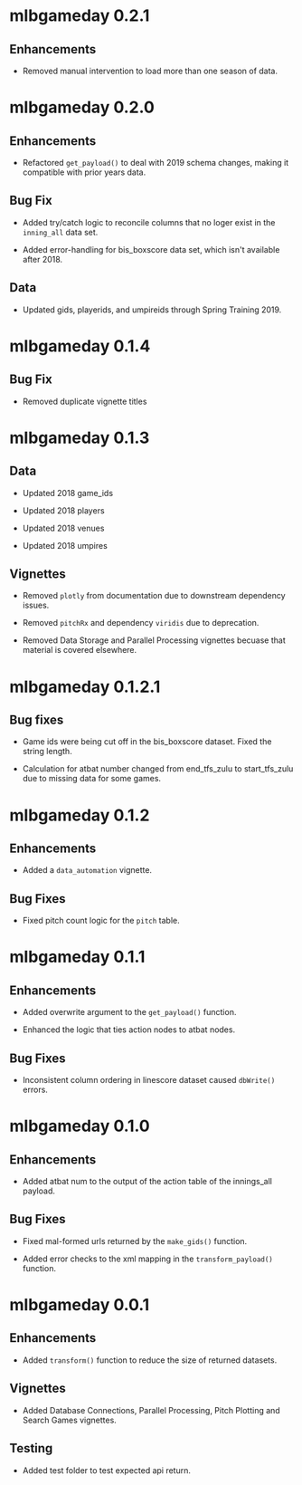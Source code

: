 # mlbgameday 0.2.1

## Enhancements

* Removed manual intervention to load more than one season of data.

# mlbgameday 0.2.0

## Enhancements

* Refactored `get_payload()` to deal with 2019 schema changes, making it compatible with prior years data.

## Bug Fix

* Added try/catch logic to reconcile columns that no loger exist in the `inning_all` data set.

* Added error-handling for bis_boxscore data set, which isn't available after 2018.

## Data

* Updated gids, playerids, and umpireids through Spring Training 2019.

# mlbgameday 0.1.4

## Bug Fix

* Removed duplicate vignette titles

# mlbgameday 0.1.3

## Data

* Updated 2018 game_ids

* Updated 2018 players

* Updated 2018 venues

* Updated 2018 umpires

## Vignettes

* Removed `plotly` from documentation due to downstream dependency issues.

* Removed `pitchRx` and dependency `viridis` due to deprecation.

* Removed Data Storage and Parallel Processing vignettes becuase that material is covered elsewhere.

# mlbgameday 0.1.2.1

## Bug fixes

* Game ids were being cut off in the bis_boxscore dataset. Fixed the string length.

* Calculation for atbat number changed from end_tfs_zulu to start_tfs_zulu due to missing data for some games.

# mlbgameday 0.1.2

## Enhancements

* Added a `data_automation` vignette.

## Bug Fixes

* Fixed pitch count logic for the `pitch` table.

# mlbgameday 0.1.1

## Enhancements

* Added overwrite argument to the `get_payload()` function.

* Enhanced the logic that ties action nodes to atbat nodes.

## Bug Fixes

* Inconsistent column ordering in linescore dataset caused `dbWrite()` errors.

# mlbgameday 0.1.0

## Enhancements

* Added atbat num to the output of the action table of the innings_all payload.

## Bug Fixes

* Fixed mal-formed urls returned by the `make_gids()` function.

* Added error checks to the xml mapping in the `transform_payload()` function.

# mlbgameday 0.0.1

## Enhancements

* Added `transform()` function to reduce the size of returned datasets.

## Vignettes

* Added Database Connections, Parallel Processing, Pitch Plotting and Search Games vignettes.

## Testing

* Added test folder to test expected api return.

